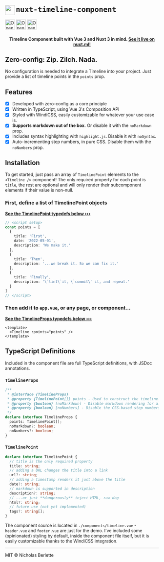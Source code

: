 <h1><img src="https://icns.ml/nuxtdotjs.svg" alt="" width="32" align="left"> <code>nuxt-timeline-component</code></h1>

<a href="https://stackblitz.com/edit/nuxt-timeline" target="_blank" rel="noopener noreferer" title="Open in StackBlitz ⚡️" class="inline-flex"><img src="https://cdn.berlette.com/svg/open-in-stackblitz.svg" alt="Open in StackBlitz ⚡️" height="32"></a>
<a href="https://codesandbox.io/s/github/nberlette/nuxt-timeline/tree/main" target="_blank" rel="noopener noreferer" title="Open in CodeSandbox 📦" class="inline-flex"><img src="https://cdn.berlette.com/svg/open-in-codesandbox.svg?123" alt="Open in CodeSandbox 📦" height="32"></a>
<a href="https://gitpod.io/#https://github.com/nberlette/nuxt-timeline" target="_blank" rel="noopener noreferrer" title="Open in Gitpod 👨🏽‍💻" class="inline-flex"><img src="https://cdn.berlette.com/svg/open-in-gitpod.svg?" alt="Open in Gitpod 👨🏽‍💻" height="32"></a>

<h4 align=center>Timeline Component built with Vue 3 and Nuxt 3 in mind. <a href="https://nuxt.ml" target="_blank" rel="noopener noreferer">See it live on nuxt.ml!</a></h4>

## Zero-config: Zip. Zilch. Nada.

No configuration is needed to integrate a Timeline into your project. Just provide a list of timeline points in the `points` prop.

## Features

- [x] Developed with zero-config as a core principle
- [x] Written in TypeScript, using Vue 3's Composition API
- [x] Styled with WindiCSS, easily customizable for whatever your use case is.
- [x] **Supports markdown out of the box.** Or disable it with the `noMarkdown` prop.
- [x] Includes syntax highlighting with `highlight.js`. Disable it with `noSyntax`.
- [x] Auto-incrementing step numbers, in pure CSS. Disable them with the `noNumbers` prop.

## Installation

To get started, just pass an array of `TimelinePoint` elements to the `<Timeline />` component! The
only required property for each point is `title`, the rest are optional and will only render their
subcomponent elements if their value is non-null.

### First, define a list of TimelinePoint objects

[**See the TimelinePoint typedefs below ›››**](#timelinepoint)

```ts
// <script setup>
const points = [
  {
    title: 'First',
    date: '2022-05-01',
    description: 'We make it.'
  },
  {
    title: 'Then',
    description: '...we break it. So we can fix it.'
  },
  {
    title: 'Finally',
    description: '\`lint\`it, \`commit\` it, and repeat.'
  }
]
// </script>
```

### Then add it to `app.vue`, or any page, or component...

[**See the TimelineProps typedefs below ›››**](#timelineprops)

```vue
<template>
  <Timeline :points="points" />
</template>
```

## TypeScript Definitions

Included in the component file are full TypeScript definitions, with JSDoc annotations.

### `TimelineProps`

```ts
/**
 * @interface {TimelineProps}
 * @property {TimelinePoint[]} points - Used to construct the timeline. Required.
 * @property {boolean} [noMarkdown] - Disable markdown rendering for all TimelinePoints.
 * @property {boolean} [noNumbers] - Disable the CSS-based step numbers for each TimelinePoint.
 */
declare interface TimelineProps {
  points: TimelinePoint[];
  noMarkdown?: boolean;
  noNumbers?: boolean;
}
```

### `TimelinePoint`

```ts
declare interface TimelinePoint {
  // title is the only required property
  title: string;
  // adding a URL changes the title into a link
  url?: string;
  // adding a timestamp renders it just above the title
  date?: string;
  // markdown is supported in description
  description?: string;
  // ...or just **dangerously** inject HTML, raw dog
  html?: string;
  // future use (not yet implemented)
  tags?: string[];
}
```

The component source is located in `./components/timeline.vue` - `header.vue` and `footer.vue` are
just for the demo. I've included some (opinionated) styling by default, inside the component file itself, 
but it is easily customizable thanks to the WindiCSS integration.

---

MIT © Nicholas Berlette
